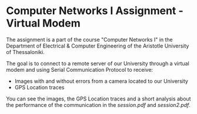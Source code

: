 # Computer Networks I Assignment - Virtual Modem

The assignment is a part of the course "Computer Networks I" in the Department of Electrical & Computer Engineering of the Aristotle University of Thessaloniki. 

The goal is to connect to a remote server of our University through a virtual modem and using Serial Communication Protocol to receive:
* Images with and without errors from a camera located to our University
* GPS Location traces

You can see the images, the GPS Location traces and a short analysis about the performance of the communication in the _session.pdf_ and _session2.pdf_.

